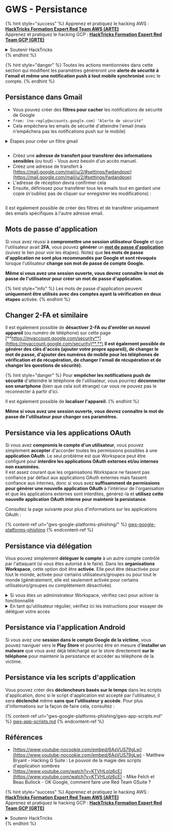 # GWS - Persistance

{% hint style="success" %}
Apprenez et pratiquez le hacking AWS :<img src="../../.gitbook/assets/image (1) (1) (1).png" alt="" data-size="line">[**HackTricks Formation Expert Red Team AWS (ARTE)**](https://training.hacktricks.xyz/courses/arte)<img src="../../.gitbook/assets/image (1) (1) (1).png" alt="" data-size="line">\
Apprenez et pratiquez le hacking GCP : <img src="../../.gitbook/assets/image (2).png" alt="" data-size="line">[**HackTricks Formation Expert Red Team GCP (GRTE)**<img src="../../.gitbook/assets/image (2).png" alt="" data-size="line">](https://training.hacktricks.xyz/courses/grte)

<details>

<summary>Soutenir HackTricks</summary>

* Consultez les [**plans d'abonnement**](https://github.com/sponsors/carlospolop) !
* **Rejoignez le** 💬 [**groupe Discord**](https://discord.gg/hRep4RUj7f) ou le [**groupe telegram**](https://t.me/peass) ou **suivez** nous sur **Twitter** 🐦 [**@hacktricks\_live**](https://twitter.com/hacktricks_live)**.**
* **Partagez des astuces de hacking en soumettant des PRs aux** [**HackTricks**](https://github.com/carlospolop/hacktricks) et [**HackTricks Cloud**](https://github.com/carlospolop/hacktricks-cloud) dépôts github.

</details>
{% endhint %}

{% hint style="danger" %}
Toutes les actions mentionnées dans cette section qui modifient les paramètres généreront une **alerte de sécurité à l'email et même une notification push à tout mobile synchronisé** avec le compte.
{% endhint %}

## **Persistance dans Gmail**

* Vous pouvez créer des **filtres pour cacher** les notifications de sécurité de Google
* `from: (no-reply@accounts.google.com) "Alerte de sécurité"`
* Cela empêchera les emails de sécurité d'atteindre l'email (mais n'empêchera pas les notifications push sur le mobile)

<details>

<summary>Étapes pour créer un filtre gmail</summary>

(Instructions [**ici**](https://support.google.com/mail/answer/6579))

1. Ouvrez [Gmail](https://mail.google.com/).
2. Dans la barre de recherche en haut, cliquez sur Afficher les options de recherche ![photos tune](https://lh3.googleusercontent.com/cD6YR_YvqXqNKxrWn2NAWkV6tjJtg8vfvqijKT1_9zVCrl2sAx9jROKhLqiHo2ZDYTE=w36).
3. Entrez vos critères de recherche. Si vous voulez vérifier que votre recherche a fonctionné correctement, voyez quels emails apparaissent en cliquant sur **Rechercher**.
4. En bas de la fenêtre de recherche, cliquez sur **Créer un filtre**.
5. Choisissez ce que vous souhaitez que le filtre fasse.
6. Cliquez sur **Créer un filtre**.

Vérifiez votre filtre actuel (pour les supprimer) à [https://mail.google.com/mail/u/0/#settings/filters](https://mail.google.com/mail/u/0/#settings/filters)

</details>

<figure><img src="../../.gitbook/assets/image (331).png" alt=""><figcaption></figcaption></figure>

* Créez une **adresse de transfert pour transférer des informations sensibles** (ou tout) - Vous avez besoin d'un accès manuel.
* Créez une adresse de transfert à [https://mail.google.com/mail/u/2/#settings/fwdandpop](https://mail.google.com/mail/u/2/#settings/fwdandpop)
* L'adresse de réception devra confirmer cela
* Ensuite, définissez pour transférer tous les emails tout en gardant une copie (n'oubliez pas de cliquer sur enregistrer les modifications) :

<figure><img src="../../.gitbook/assets/image (332).png" alt=""><figcaption></figcaption></figure>

Il est également possible de créer des filtres et de transférer uniquement des emails spécifiques à l'autre adresse email.

## Mots de passe d'application

Si vous avez réussi à **compromettre une session utilisateur Google** et que l'utilisateur avait **2FA**, vous pouvez **générer** un [**mot de passe d'application**](https://support.google.com/accounts/answer/185833?hl=en) (suivez le lien pour voir les étapes). Notez que **les mots de passe d'application ne sont plus recommandés par Google et sont révoqués** lorsque l'utilisateur **change son mot de passe de compte Google.**

**Même si vous avez une session ouverte, vous devrez connaître le mot de passe de l'utilisateur pour créer un mot de passe d'application.**

{% hint style="info" %}
Les mots de passe d'application peuvent **uniquement être utilisés avec des comptes ayant la vérification en deux étapes** activée.
{% endhint %}

## Changer 2-FA et similaire

Il est également possible de **désactiver 2-FA ou d'enrôler un nouvel appareil** (ou numéro de téléphone) sur cette page [**https://myaccount.google.com/security**](https://myaccount.google.com/security)**.**\
**Il est également possible de générer des clés d'accès (ajouter votre propre appareil), de changer le mot de passe, d'ajouter des numéros de mobile pour les téléphones de vérification et de récupération, de changer l'email de récupération et de changer les questions de sécurité).**

{% hint style="danger" %}
Pour **empêcher les notifications push de sécurité** d'atteindre le téléphone de l'utilisateur, vous pourriez **déconnecter son smartphone** (bien que cela soit étrange) car vous ne pouvez pas le reconnecter à partir d'ici.

Il est également possible de **localiser l'appareil.**
{% endhint %}

**Même si vous avez une session ouverte, vous devrez connaître le mot de passe de l'utilisateur pour changer ces paramètres.**

## Persistance via les applications OAuth

Si vous avez **compromis le compte d'un utilisateur**, vous pouvez simplement **accepter** d'accorder toutes les permissions possibles à une **application OAuth**. Le seul problème est que Workspace peut être configuré pour **interdire les applications OAuth externes et/ou internes non examinées.**\
Il est assez courant que les organisations Workspace ne fassent pas confiance par défaut aux applications OAuth externes mais fassent confiance aux internes, donc si vous avez **suffisamment de permissions pour générer une nouvelle application OAuth** à l'intérieur de l'organisation et que les applications externes sont interdites, générez-la et **utilisez cette nouvelle application OAuth interne pour maintenir la persistance**.

Consultez la page suivante pour plus d'informations sur les applications OAuth :

{% content-ref url="gws-google-platforms-phishing/" %}
[gws-google-platforms-phishing](gws-google-platforms-phishing/)
{% endcontent-ref %}

## Persistance via délégation

Vous pouvez simplement **déléguer le compte** à un autre compte contrôlé par l'attaquant (si vous êtes autorisé à le faire). Dans les **organisations Workspace**, cette option doit être **activée**. Elle peut être désactivée pour tout le monde, activée pour certains utilisateurs/groupes ou pour tout le monde (généralement, elle est seulement activée pour certains utilisateurs/groupes ou complètement désactivée).

<details>

<summary>Si vous êtes un administrateur Workspace, vérifiez ceci pour activer la fonctionnalité</summary>

(Informations [copiées des docs](https://support.google.com/a/answer/7223765))

En tant qu'administrateur de votre organisation (par exemple, votre travail ou votre école), vous contrôlez si les utilisateurs peuvent déléguer l'accès à leur compte Gmail. Vous pouvez laisser tout le monde avoir l'option de déléguer leur compte. Ou, seulement laisser les personnes de certains départements configurer la délégation. Par exemple, vous pouvez :

* Ajouter un assistant administratif en tant que délégué sur votre compte Gmail afin qu'il puisse lire et envoyer des emails en votre nom.
* Ajouter un groupe, comme votre département des ventes, dans les Groupes en tant que délégué pour donner à tout le monde accès à un compte Gmail.

Les utilisateurs ne peuvent déléguer l'accès qu'à un autre utilisateur de la même organisation, quel que soit leur domaine ou leur unité organisationnelle.

#### Limites et restrictions de délégation

* **Autoriser les utilisateurs à accorder l'accès à leur boîte aux lettres à un groupe Google** option : Pour utiliser cette option, elle doit être activée pour l'OU du compte délégué et pour chaque membre du groupe OU. Les membres du groupe appartenant à une OU sans cette option activée ne peuvent pas accéder au compte délégué.
* Avec une utilisation typique, 40 utilisateurs délégués peuvent accéder à un compte Gmail en même temps. Une utilisation supérieure à la moyenne par un ou plusieurs délégués pourrait réduire ce nombre.
* Les processus automatisés qui accèdent fréquemment à Gmail pourraient également réduire le nombre de délégués pouvant accéder à un compte en même temps. Ces processus incluent des API ou des extensions de navigateur qui accèdent fréquemment à Gmail.
* Un seul compte Gmail prend en charge jusqu'à 1 000 délégués uniques. Un groupe dans les Groupes compte comme un délégué vers la limite.
* La délégation n'augmente pas les limites d'un compte Gmail. Les comptes Gmail avec des utilisateurs délégués ont les limites et politiques standard des comptes Gmail. Pour plus de détails, visitez [Limites et politiques Gmail](https://support.google.com/a/topic/28609).

#### Étape 1 : Activer la délégation Gmail pour vos utilisateurs

**Avant de commencer :** Pour appliquer le paramètre à certains utilisateurs, placez leurs comptes dans une [unité organisationnelle](https://support.google.com/a/topic/1227584).

1.  [Connectez-vous](https://admin.google.com/) à votre [console d'administration Google](https://support.google.com/a/answer/182076).

Connectez-vous en utilisant un _compte administrateur_, pas votre compte actuel CarlosPolop@gmail.com
2. Dans la console d'administration, allez dans Menu ![](https://storage.googleapis.com/support-kms-prod/JxKYG9DqcsormHflJJ8Z8bHuyVI5YheC0lAp)![et ensuite](https://storage.googleapis.com/support-kms-prod/Th2Tx0uwPMOhsMPn7nRXMUo3vs6J0pto2DTn)![](https://storage.googleapis.com/support-kms-prod/ocGtUSENh4QebLpvZcmLcNRZyaTBcolMRSyl) **Applications**![et ensuite](https://storage.googleapis.com/support-kms-prod/Th2Tx0uwPMOhsMPn7nRXMUo3vs6J0pto2DTn)**Google Workspace**![et ensuite](https://storage.googleapis.com/support-kms-prod/Th2Tx0uwPMOhsMPn7nRXMUo3vs6J0pto2DTn)**Gmail**![et ensuite](https://storage.googleapis.com/support-kms-prod/Th2Tx0uwPMOhsMPn7nRXMUo3vs6J0pto2DTn)**Paramètres utilisateur**.
3. Pour appliquer le paramètre à tout le monde, laissez l'unité organisationnelle supérieure sélectionnée. Sinon, sélectionnez une [unité organisationnelle](https://support.google.com/a/topic/1227584) enfant.
4. Cliquez sur **Délégation de mail**.
5. Cochez la case **Autoriser les utilisateurs à déléguer l'accès à leur boîte aux lettres à d'autres utilisateurs du domaine**.
6. (Optionnel) Pour permettre aux utilisateurs de spécifier quelles informations sur l'expéditeur sont incluses dans les messages délégués envoyés depuis leur compte, cochez la case **Autoriser les utilisateurs à personnaliser ce paramètre**.
7. Sélectionnez une option pour les informations sur l'expéditeur par défaut qui sont incluses dans les messages envoyés par les délégués :
* **Afficher le propriétaire du compte et le délégué qui a envoyé l'email**—Les messages incluent les adresses email du propriétaire du compte Gmail et du délégué.
* **Afficher uniquement le propriétaire du compte**—Les messages incluent l'adresse email uniquement du propriétaire du compte Gmail. L'adresse email du délégué n'est pas incluse.
8. (Optionnel) Pour permettre aux utilisateurs d'ajouter un groupe dans les Groupes en tant que délégué, cochez la case **Autoriser les utilisateurs à accorder l'accès à leur boîte aux lettres à un groupe Google**.
9. Cliquez sur **Enregistrer**. Si vous avez configuré une unité organisationnelle enfant, vous pourriez être en mesure de **Hériter** ou **Remplacer** les paramètres d'une unité organisationnelle parente.
10. (Optionnel) Pour activer la délégation Gmail pour d'autres unités organisationnelles, répétez les étapes 3 à 9.

Les changements peuvent prendre jusqu'à 24 heures mais se produisent généralement plus rapidement. [En savoir plus](https://support.google.com/a/answer/7514107)

#### Étape 2 : Demandez aux utilisateurs de configurer des délégués pour leurs comptes

Après avoir activé la délégation, vos utilisateurs vont dans leurs paramètres Gmail pour assigner des délégués. Les délégués peuvent alors lire, envoyer et recevoir des messages en votre nom.

Pour plus de détails, dirigez les utilisateurs vers [Déléguer et collaborer sur des emails](https://support.google.com/a/users/answer/138350).

</details>

<details>

<summary>En tant qu'utilisateur régulier, vérifiez ici les instructions pour essayer de déléguer votre accès</summary>

(Info copiée [**des docs**](https://support.google.com/mail/answer/138350))

Vous pouvez ajouter jusqu'à 10 délégués.

Si vous utilisez Gmail via votre travail, votre école ou une autre organisation :

* Vous pouvez ajouter jusqu'à 1000 délégués au sein de votre organisation.
* Avec une utilisation typique, 40 délégués peuvent accéder à un compte Gmail en même temps.
* Si vous utilisez des processus automatisés, tels que des API ou des extensions de navigateur, quelques délégués peuvent accéder à un compte Gmail en même temps.

1. Sur votre ordinateur, ouvrez [Gmail](https://mail.google.com/). Vous ne pouvez pas ajouter de délégués depuis l'application Gmail.
2. En haut à droite, cliquez sur Paramètres ![Settings](https://lh3.googleusercontent.com/p3J-ZSPOLtuBBR_ofWTFDfdgAYQgi8mR5c76ie8XQ2wjegk7-yyU5zdRVHKybQgUlQ=w36-h36) ![et ensuite](https://lh3.googleusercontent.com/3_l97rr0GvhSP2XV5OoCkV2ZDTIisAOczrSdzNCBxhIKWrjXjHucxNwocghoUa39gw=w36-h36) **Voir tous les paramètres**.
3. Cliquez sur l'onglet **Comptes et importation** ou **Comptes**.
4. Dans la section "Accorder l'accès à votre compte", cliquez sur **Ajouter un autre compte**. Si vous utilisez Gmail via votre travail ou votre école, votre organisation peut restreindre la délégation d'email. Si vous ne voyez pas ce paramètre, contactez votre administrateur.
* Si vous ne voyez pas Accorder l'accès à votre compte, alors c'est restreint.
5.  Entrez l'adresse email de la personne que vous souhaitez ajouter. Si vous utilisez Gmail via votre travail, votre école ou une autre organisation, et que votre administrateur le permet, vous pouvez entrer l'adresse email d'un groupe. Ce groupe doit avoir le même domaine que votre organisation. Les membres externes du groupe se voient refuser l'accès à la délégation.\
\
**Important :** Si le compte que vous déléguez est un nouveau compte ou que le mot de passe a été réinitialisé, l'administrateur doit désactiver l'exigence de changement de mot de passe lors de la première connexion.

* [En savoir plus sur la création d'un utilisateur par un administrateur](https://support.google.com/a/answer/33310).
* [En savoir plus sur la réinitialisation des mots de passe par un administrateur](https://support.google.com/a/answer/33319).

6\. Cliquez sur **Étape suivante** ![et ensuite](https://lh3.googleusercontent.com/QbWcYKta5vh_4-OgUeFmK-JOB0YgLLoGh69P478nE6mKdfpWQniiBabjF7FVoCVXI0g=h36) **Envoyer un email pour accorder l'accès**.

La personne que vous avez ajoutée recevra un email lui demandant de confirmer. L'invitation expire après une semaine.

Si vous avez ajouté un groupe, tous les membres du groupe deviendront des délégués sans avoir à confirmer.

Remarque : Il peut falloir jusqu'à 24 heures pour que la délégation commence à prendre effet.

</details>

## Persistance via l'application Android

Si vous avez une **session dans le compte Google de la victime**, vous pouvez naviguer vers le **Play Store** et pourriez être en mesure d'**installer un malware** que vous avez déjà téléchargé sur le store directement **sur le téléphone** pour maintenir la persistance et accéder au téléphone de la victime.

## **Persistance via** les scripts d'application

Vous pouvez créer des **déclencheurs basés sur le temps** dans les scripts d'application, donc si le script d'application est accepté par l'utilisateur, il sera **déclenché** même **sans que l'utilisateur y accède**. Pour plus d'informations sur la façon de faire cela, consultez :

{% content-ref url="gws-google-platforms-phishing/gws-app-scripts.md" %}
[gws-app-scripts.md](gws-google-platforms-phishing/gws-app-scripts.md)
{% endcontent-ref %}

## Références

* [https://www.youtube-nocookie.com/embed/6AsVUS79gLw](https://www.youtube-nocookie.com/embed/6AsVUS79gLw) - Matthew Bryant - Hacking G Suite : Le pouvoir de la magie des scripts d'application sombres
* [https://www.youtube.com/watch?v=KTVHLolz6cE](https://www.youtube.com/watch?v=KTVHLolz6cE) - Mike Felch et Beau Bullock - OK Google, comment faire une Red Team GSuite ?

{% hint style="success" %}
Apprenez et pratiquez le hacking AWS :<img src="../../.gitbook/assets/image (1) (1) (1).png" alt="" data-size="line">[**HackTricks Formation Expert Red Team AWS (ARTE)**](https://training.hacktricks.xyz/courses/arte)<img src="../../.gitbook/assets/image (1) (1) (1).png" alt="" data-size="line">\
Apprenez et pratiquez le hacking GCP : <img src="../../.gitbook/assets/image (2).png" alt="" data-size="line">[**HackTricks Formation Expert Red Team GCP (GRTE)**<img src="../../.gitbook/assets/image (2).png" alt="" data-size="line">](https://training.hacktricks.xyz/courses/grte)

<details>

<summary>Soutenir HackTricks</summary>

* Consultez les [**plans d'abonnement**](https://github.com/sponsors/carlospolop) !
* **Rejoignez le** 💬 [**groupe Discord**](https://discord.gg/hRep4RUj7f) ou le [**groupe telegram**](https://t.me/peass) ou **suivez** nous sur **Twitter** 🐦 [**@hacktricks\_live**](https://twitter.com/hacktricks_live)**.**
* **Partagez des astuces de hacking en soumettant des PRs aux** [**HackTricks**](https://github.com/carlospolop/hacktricks) et [**HackTricks Cloud**](https://github.com/carlospolop/hacktricks-cloud) dépôts github.

</details>
{% endhint %}

